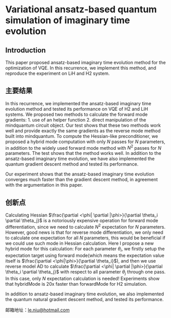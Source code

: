 # Variational ansatz-based quantum simulation of imaginary time evolution

## Introduction

This paper proposed ansatz-based imaginary time evolution method for the optimization of VQE. In this recurrence, we implement this method, and reproduce the experiment on LiH and H2 system.

## 主要结果
<script
  src="https://cdn.mathjax.org/mathjax/latest/MathJax.js?config=TeX-AMS-MML_HTMLorMML"
  type="text/javascript">
</script>

In this recurrence, we implemented the ansatz-based imaginary time evolution method and tested its performance on VQE of H2 and LiH systems. We proposed two methods to calculate the forward mode gradients: 1. use of an helper function 2. direct manipulation of the mindquantum circuit object. Our test shows that these two methods work well and provide exactly the same gradients as the reverse mode method built into mindquantum. To compute the Hessian-like preconditioner, we proposed a hybrid mode computation with only $N$ passes for $N$ parameters, in addition to the widely used forward mode method with $N^2$ passes for $N$ parameters. The test shows that the method works well. In addition to the ansatz-based imaginary time evolution, we have also implemented the quantum gradient descent method and tested its performance.

Our experiment shows that the ansatz-based imaginary time evolution converges much faster than the gradient descent method, in agreement with the argumentation in this paper.


## 创新点


Calculating Hessian $\frac{\partial <\phi| \partial |\phi>}{\partial \theta_i \partial \theta_j}$ is a notoriously expensive operation for forward mode differentiation, since we need to calculate $N^2$ expectation for $N$ parameters. However, good news is that for reverse mode differentiation, we only need to calculate one expectation for all $N$ parameters, this would be beneficial if we could use such mode in Hessian calculation. Here I propose a new hybrid mode for this calculation: For each parameter $\theta_i$, we firstly setup the expectation target using forward mode(which means the expectation value itself is $\frac{\partial <\phi|\phi>}{\partial \theta_i}$), and then we use reverse model AD to calculate $\frac{\partial <\phi| \partial |\phi>}{\partial \theta_i \partial \theta_j}$ with respect to all parameter $\theta_j$ through one pass. In this case, only $N$ expectation calculation is needed! 
Experiments show that hybridMode is 20x faster than forwardMode for H2 simulation.

In addition to ansatz-based imaginary time evolution, we also implemented the quantum natural gradient descent method, and tested its performance.

邮箱地址：le.niu@hotmail.com